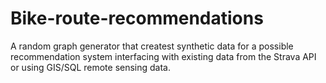 # Bike-route-recommendations

A random graph generator that createst synthetic data for a possible recommendation system interfacing with existing data from the Strava API or using GIS/SQL remote sensing data.
